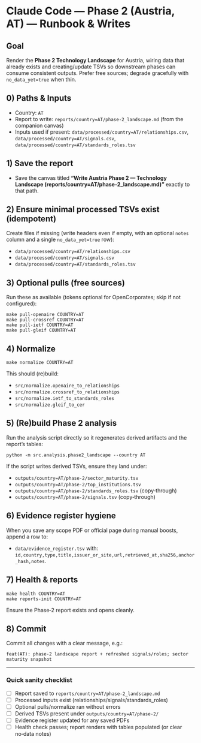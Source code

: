 # Claude Code — Phase 2 (Austria, AT) — Runbook & Writes

## Goal
Render the **Phase 2 Technology Landscape** for Austria, wiring data that already exists and creating/update TSVs so downstream phases can consume consistent outputs. Prefer free sources; degrade gracefully with `no_data_yet=true` when thin.

## 0) Paths & Inputs
- Country: `AT`
- Report to write: `reports/country=AT/phase-2_landscape.md` (from the companion canvas)
- Inputs used if present:
  `data/processed/country=AT/relationships.csv`,
  `data/processed/country=AT/signals.csv`,
  `data/processed/country=AT/standards_roles.tsv`

## 1) Save the report
- Save the canvas titled **“Write Austria Phase 2 — Technology Landscape (reports/country=AT/phase-2_landscape.md)”** exactly to that path.

## 2) Ensure minimal processed TSVs exist (idempotent)
Create files if missing (write headers even if empty, with an optional `notes` column and a single `no_data_yet=true` row):
- `data/processed/country=AT/relationships.csv`
- `data/processed/country=AT/signals.csv`
- `data/processed/country=AT/standards_roles.tsv`

## 3) Optional pulls (free sources)
Run these as available (tokens optional for OpenCorporates; skip if not configured):
```
make pull-openaire COUNTRY=AT
make pull-crossref COUNTRY=AT
make pull-ietf COUNTRY=AT
make pull-gleif COUNTRY=AT
```

## 4) Normalize
```
make normalize COUNTRY=AT
```
This should (re)build:
- `src/normalize.openaire_to_relationships`
- `src/normalize.crossref_to_relationships`
- `src/normalize.ietf_to_standards_roles`
- `src/normalize.gleif_to_cer`

## 5) (Re)build Phase 2 analysis
Run the analysis script directly so it regenerates derived artifacts and the report’s tables:
```
python -m src.analysis.phase2_landscape --country AT
```
If the script writes derived TSVs, ensure they land under:
- `outputs/country=AT/phase-2/sector_maturity.tsv`
- `outputs/country=AT/phase-2/top_institutions.tsv`
- `outputs/country=AT/phase-2/standards_roles.tsv` (copy‑through)
- `outputs/country=AT/phase-2/signals.tsv` (copy‑through)

## 6) Evidence register hygiene
When you save any scope PDF or official page during manual boosts, append a row to:
- `data/evidence_register.tsv` with: `id,country,type,title,issuer_or_site,url,retrieved_at,sha256,anchor_hash,notes`.

## 7) Health & reports
```
make health COUNTRY=AT
make reports-init COUNTRY=AT
```
Ensure the Phase‑2 report exists and opens cleanly.

## 8) Commit
Commit all changes with a clear message, e.g.:
```
feat(AT): phase‑2 landscape report + refreshed signals/roles; sector maturity snapshot
```

---

### Quick sanity checklist
- [ ] Report saved to `reports/country=AT/phase-2_landscape.md`
- [ ] Processed inputs exist (relationships/signals/standards_roles)
- [ ] Optional pulls/normalize ran without errors
- [ ] Derived TSVs present under `outputs/country=AT/phase-2/`
- [ ] Evidence register updated for any saved PDFs
- [ ] Health check passes; report renders with tables populated (or clear no‑data notes)
